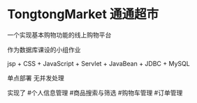# TongtongMarket 通通超市
一个实现基本购物功能的线上购物平台

作为数据库课设的小组作业

jsp + CSS + JavaScript + Servlet + JavaBean + JDBC + MySQL

单点部署 无并发处理

实现了 #个人信息管理 #商品搜索与筛选 #购物车管理 #订单管理
